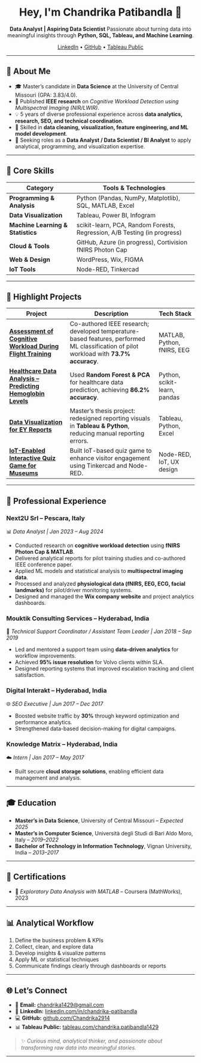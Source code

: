 <h1 align="center">Hey, I'm Chandrika Patibandla 👋</h1>
<p align="center">
<b>Data Analyst | Aspiring Data Scientist</b>  
Passionate about turning data into meaningful insights through <b>Python, SQL, Tableau, and Machine Learning</b>.
</p>

<p align="center">
  <a href="https://www.linkedin.com/in/chandrika-patibandla/">LinkedIn</a> •
  <a href="https://github.com/Chandrika2914">GitHub</a> •
  <a href="https://public.tableau.com/app/profile/chandrika.patibandla1429">Tableau Public</a>
</p>

---

## 🚀 About Me
- 🎓 Master’s candidate in **Data Science** at the University of Central Missouri (GPA: 3.83/4.0).  
- 🧠 Published **IEEE research** on *Cognitive Workload Detection using Multispectral Imaging (NIR/LWIR)*.  
- 💡 5 years of diverse professional experience across **data analytics, research, SEO, and technical coordination**.  
- 🧩 Skilled in **data cleaning, visualization, feature engineering, and ML model development**.  
- 🎯 Seeking roles as a **Data Analyst / Data Scientist / BI Analyst** to apply analytical, programming, and visualization expertise.

---

## 🧠 Core Skills
| Category | Tools & Technologies |
|-----------|----------------------|
| **Programming & Analysis** | Python (Pandas, NumPy, Matplotlib), SQL, MATLAB, Excel |
| **Data Visualization** | Tableau, Power BI, Infogram |
| **Machine Learning & Statistics** | scikit-learn, PCA, Random Forests, Regression, A/B Testing (in progress) |
| **Cloud & Tools** | GitHub, Azure (in progress), Cortivision fNIRS Photon Cap |
| **Web & Design** | WordPress, Wix, FIGMA |
| **IoT Tools** | Node-RED, Tinkercad |

---

## 📂 Highlight Projects

| Project | Description | Tech Stack |
|----------|--------------|-------------|
| [**Assessment of Cognitive Workload During Flight Training**](https://doi.org/10.1109/TechDefense59795.2023.10380919) | Co-authored IEEE research; developed temperature-based features, performed ML classification of pilot workload with **73.7% accuracy**. | MATLAB, Python, fNIRS, EEG |
| [**Healthcare Data Analysis – Predicting Hemoglobin Levels**](https://github.com/Chandrika2914/Chandrika-s_Portfolio-Projects) | Used **Random Forest & PCA** for healthcare data prediction, achieving **86.2% accuracy**. | Python, scikit-learn, pandas |
| [**Data Visualization for EY Reports**](https://github.com/Chandrika2914/Chandrika-s_Portfolio-Projects) | Master’s thesis project: redesigned reporting visuals in **Tableau & Python**, reducing manual reporting errors. | Tableau, Python, Excel |
| [**IoT-Enabled Interactive Quiz Game for Museums**](https://github.com/Chandrika2914/Chandrika-s_Portfolio-Projects) | Built IoT-based quiz game to enhance visitor engagement using Tinkercad and Node-RED. | Node-RED, IoT, UX design |

---

## 💼 Professional Experience

### **Next2U Srl – Pescara, Italy**  
📊 *Data Analyst | Jan 2023 – Aug 2024*  
- Conducted research on **cognitive workload detection** using **fNIRS Photon Cap & MATLAB**.  
- Delivered analytical reports for pilot training studies and co-authored IEEE conference paper.  
- Applied ML models and statistical analysis to **multispectral imaging data**.  
- Processed and analyzed **physiological data (fNIRS, EEG, ECG, facial landmarks)** for pilot/driver monitoring systems.  
- Designed and managed the **Wix company website** and project analytics dashboards.

### **Mouktik Consulting Services – Hyderabad, India**  
🧩 *Technical Support Coordinator / Assistant Team Leader | Jan 2018 – Sep 2019*  
- Led and mentored a support team using **data-driven analytics** for workflow improvements.  
- Achieved **95% issue resolution** for Volvo clients within SLA.  
- Designed reporting systems that improved escalation tracking and client satisfaction.

### **Digital Interakt – Hyderabad, India**  
🌐 *SEO Executive | Jun 2017 – Dec 2017*  
- Boosted website traffic by **30%** through keyword optimization and performance analytics.  
- Strengthened data-based decision-making for digital campaigns.

### **Knowledge Matrix – Hyderabad, India**  
☁️ *Intern | Jan 2017 – May 2017*  
- Built secure **cloud storage solutions**, enabling efficient data management and analysis.

---

## 🎓 Education
- **Master’s in Data Science**, University of Central Missouri – *Expected 2025*  
- **Master’s in Computer Science**, Università degli Studi di Bari Aldo Moro, Italy – *2019–2022*  
- **Bachelor of Technology in Information Technology**, Vignan University, India – *2013–2017*  

---

## 🧾 Certifications
- 🧩 *Exploratory Data Analysis with MATLAB* – Coursera (MathWorks), 2023  

---

## 📊 Analytical Workflow
1. Define the business problem & KPIs  
2. Collect, clean, and explore data  
3. Develop insights & visualize patterns  
4. Apply ML or statistical techniques  
5. Communicate findings clearly through dashboards or reports  

---

## 🌐 Let’s Connect
- 📧 **Email:** chandrika1429@gmail.com  
- 💼 **LinkedIn:** [linkedin.com/in/chandrika-patibandla](https://www.linkedin.com/in/chandrika-patibandla)  
- 💻 **GitHub:** [github.com/Chandrika2914](https://github.com/Chandrika2914)  
- 📊 **Tableau Public:** [tableau.com/chandrika.patibandla1429](https://public.tableau.com/app/profile/chandrika.patibandla1429)

> ✨ *Curious mind, analytical thinker, and passionate about transforming raw data into meaningful stories.*

---
